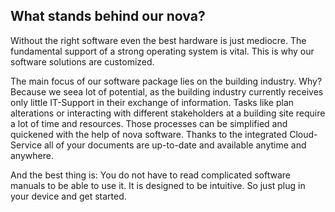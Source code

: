 <h2>What stands behind our nova?</h2>

Without the right software even the best hardware is just mediocre. The fundamental support of a strong operating system is vital. This is why our software solutions are customized.

The main focus of our software package lies on the building industry. Why? Because we seea lot of potential, as the building industry currently receives only little IT-Support in their exchange of information. Tasks like plan alterations or interacting with different stakeholders at a building site require a lot of time and resources. Those processes can be simplified and quickened with the help of nova software. Thanks to the integrated Cloud-Service all of your documents are up-to-date and available anytime and anywhere.

And the best thing is: You do not have to read complicated software manuals to be able to use it. It is designed to be intuitive. So just plug in your device and get started.
